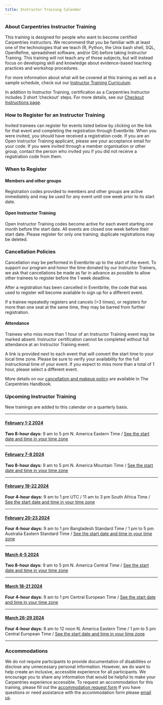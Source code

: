 ```yaml
---
title: Instructor Training Calendar
---
```


### About Carpentries Instructor Training

This training is designed for people who want to become certified Carpentries instructors. We recommend that you be familiar with at least one of the technologies that we teach (R, Python, the Unix bash shell, SQL, OpenRefine, spreadsheet software, and/or Git) before taking Instructor Training. This training will not teach any of those subjects, but will instead focus on developing skill and knowledge about evidence-based teaching practices and workshop procedures.

For more information about what will be covered at this training as well as a sample schedule, check out our [Instructor Training Curriculum](https://carpentries.github.io/instructor-training/).

In addition to Instructor Training, certification as a Carpentries Instructor includes 3 short ‘checkout' steps. For more details, see our [Checkout Instructions page](https://carpentries.github.io/instructor-training/checkout).

### How to Register for an Instructor Training

Invited trainees can register for events listed below by clicking on the link for that event and completing the registration through Eventbrite. When you were invited, you should have received a registration code. If you are an Open Instructor Training applicant, please see your acceptance email for your code. If you were invited through a member organisation or other group, contact the person who invited you if you did not receive a registration code from them.

### When to Register

#### Members and other groups

Registration codes provided to members and other groups are active immediately and may be used for any event until one week prior to its start date.

#### Open Instructor Training

Open Instructor Training codes become active for each event starting one month before the start date. All events are closed one week before their start date. Please register for only one training; duplicate registrations may be deleted.

### Cancellation Policies

Cancellation may be performed in Eventbrite up to the start of the event. To support our program and honor the time donated by our Instructor Trainers, we ask that cancellations be made as far in advance as possible to allow other trainees to register before the 1 week deadline.

After a registration has been cancelled in Eventbrite, the code that was used to register will become available to sign up for a different event.

If a trainee repeatedly registers and cancels (>3 times), or registers for more than one seat at the same time, they may be barred from further registration.

#### Attendance

Trainees who miss more than 1 hour of an Instructor Training event may be marked absent. Instructor certification cannot be completed without full attendance at an Instructor Training event.

A link is provided next to each event that will convert the start time to your local time zone. Please be sure to verify your availability for the full instructional time of your event. If you expect to miss more than a total of 1 hour, please select a different event.

More details on our [cancellation and makeup policy](https://docs.carpentries.org/topic_folders/instructor_training/cancellations_and_makeups.html) are available in The Carpentries Handbook.

### Upcoming Instructor Training

New trainings are added to this calendar on a quarterly basis.

<hr>

#### [February 1-2 2024](https://www.eventbrite.com/e/online-instructor-training-february-1-2-2024-tickets-770295644007)

**Two 8-hour days:** 9 am to 5 pm N. America Eastern Time / [See the start date and time in your time zone](https://www.timeanddate.com/worldclock/fixedtime.html?msg=Instructor+Training+Event&iso=20240201T09&p1=77&ah=8)

<hr>

#### [February 7-8 2024](https://www.eventbrite.com/e/online-instructor-training-february-7-8-2024-tickets-770305774307)

**Two 8-hour days:** 9 am to 5 pm N. America Mountain Time / [See the start date and time in your time zone](https://www.timeanddate.com/worldclock/fixedtime.html?msg=Instructor+Training+Event&iso=20240207T09&p1=75&ah=8)

<hr>

#### [February 19-22 2024](https://www.eventbrite.com/e/online-instructor-training-february-19-22-2024-tickets-770311200537)

**Four 4-hour days:** 9 am to 1 pm UTC / 11 am to 3 pm South Africa Time / [See the start date and time in your time zone](https://www.timeanddate.com/worldclock/fixedtime.html?msg=Instructor+Training+Event&iso=20240219T09&p1=136&ah=4)

<hr>

#### [February 20-23 2024](https://www.eventbrite.com/e/online-instructor-training-february-20-23-2024-tickets-770322203447)

**Four 4-hour days:** 9 am to 1 pm Bangladesh Standard Time / 1 pm to 5 pm Australia Eastern Standard Time / [See the start date and time in your time zone](https://www.timeanddate.com/worldclock/fixedtime.html?msg=Instructor+Training+Event&iso=20240220T09&p1=73&ah=4)

<hr>

#### [March 4-5 2024](https://www.eventbrite.com/e/online-instructor-training-march-4-5-2024-tickets-770327800187)

**Two 8-hour days:** 9 am to 5 pm N. America Central Time / [See the start date and time in your time zone](https://www.timeanddate.com/worldclock/fixedtime.html?msg=Instructor+Training+Event&iso=20240304T09&p1=64&ah=8)

<hr>

#### [March 18-21 2024](https://www.eventbrite.com/e/online-instructor-training-march-18-21-2024-tickets-770332233447)

**Four 4-hour days:** 9 am to 1 pm Central European Time / [See the start date and time in your time zone](https://www.timeanddate.com/worldclock/fixedtime.html?msg=Instructor+Training+Event&iso=20240318T09&p1=187&ah=4)

<hr>

#### [March 26-29 2024](https://www.eventbrite.com/e/online-instructor-training-march-26-29-2024-tickets-770354108877)

**Four 4-hour days:** 8 am to 12 noon N. America Eastern Time / 1 pm to 5 pm Central European Time / [See the start date and time in your time zone](https://www.timeanddate.com/worldclock/fixedtime.html?msg=Instructor+Training+Event&iso=20240326T13&p1=187&ah=4)

<hr>


### Accommodations

We do not require participants to provide documentation of disabilities or disclose any unnecessary personal information. 
However, we do want to help create an inclusive, accessible experience for all participants. 
We encourage you to share any information that would be helpful to make your Carpentries experience accessible. 
To request an accommodation for this training, please fill out the [accommodation request form](https://carpentries.typeform.com/to/B2OSYaD0)
If you have questions or need assistance with the accommodation form please [email us](mailto:instructor.training@carpentries.org).
